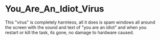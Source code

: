 # You_Are_An_Idiot_Virus
This "virus" is completely harmless, all it does is spam windows all around the screen with the sound and text of "you are an idiot" and when you restart or kill the task, its gone, no damage to hardware caused.
